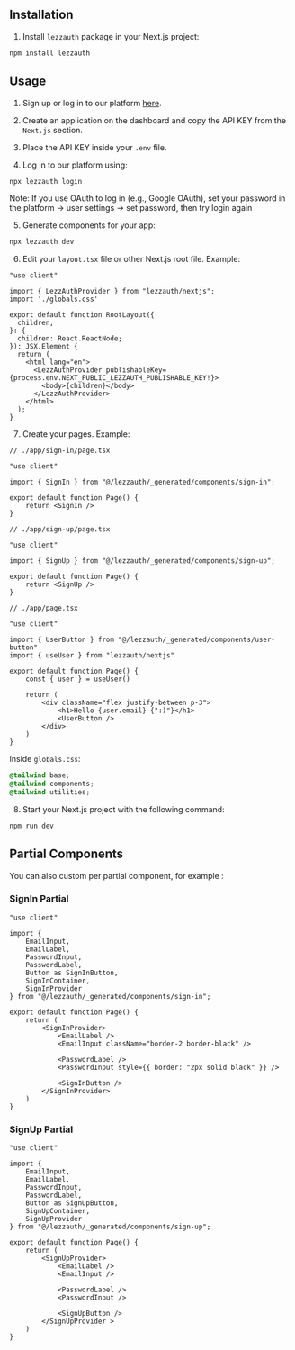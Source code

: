 ## Installation

1. Install `lezzauth` package in your Next.js project:

```bash
npm install lezzauth
```

## Usage

1. Sign up or log in to our platform [here](https://lezzauth-mono.vercel.app/sign-up).

2. Create an application on the dashboard and copy the API KEY from the `Next.js` section.

3. Place the API KEY inside your `.env` file.

4. Log in to our platform using:

```bash
npx lezzauth login
```

Note: If you use OAuth to log in (e.g., Google OAuth), set your password in the platform -> user settings -> set password, then try login again

5. Generate components for your app:
```bash
npx lezzauth dev
```

6. Edit your `layout.tsx` file or other Next.js root file. Example:
```tsx
"use client"

import { LezzAuthProvider } from "lezzauth/nextjs";
import './globals.css'

export default function RootLayout({
  children,
}: {
  children: React.ReactNode;
}): JSX.Element {
  return (
    <html lang="en">
      <LezzAuthProvider publishableKey={process.env.NEXT_PUBLIC_LEZZAUTH_PUBLISHABLE_KEY!}>
        <body>{children}</body>
      </LezzAuthProvider>
    </html>
  );
}
```

7. Create your pages. Example:

```tsx
// ./app/sign-in/page.tsx

"use client"

import { SignIn } from "@/lezzauth/_generated/components/sign-in";

export default function Page() {
    return <SignIn />
}
```

```tsx
// ./app/sign-up/page.tsx

"use client"

import { SignUp } from "@/lezzauth/_generated/components/sign-up";

export default function Page() {
    return <SignUp />
}
```

```tsx
// ./app/page.tsx

"use client"

import { UserButton } from "@/lezzauth/_generated/components/user-button"
import { useUser } from "lezzauth/nextjs"

export default function Page() {
    const { user } = useUser()

    return (
        <div className="flex justify-between p-3">
            <h1>Hello {user.email} {":)"}</h1>
            <UserButton />
        </div>
    )
}
```

Inside `globals.css`:
```css
@tailwind base;
@tailwind components;
@tailwind utilities;
```

8. Start your Next.js project with the following command:

```bash
npm run dev 
```

## Partial Components

You can also custom per partial component, for example :

### SignIn Partial

```tsx
"use client"

import { 
    EmailInput, 
    EmailLabel, 
    PasswordInput, 
    PasswordLabel, 
    Button as SignInButton, 
    SignInContainer, 
    SignInProvider 
} from "@/lezzauth/_generated/components/sign-in";

export default function Page() {
    return (
        <SignInProvider>
            <EmailLabel />
            <EmailInput className="border-2 border-black" />

            <PasswordLabel />
            <PasswordInput style={{ border: "2px solid black" }} />

            <SignInButton />
        </SignInProvider>
    )
}
```

### SignUp Partial

```tsx
"use client"

import { 
    EmailInput,
    EmailLabel, 
    PasswordInput, 
    PasswordLabel, 
    Button as SignUpButton, 
    SignUpContainer, 
    SignUpProvider 
} from "@/lezzauth/_generated/components/sign-up";

export default function Page() {
    return (
        <SignUpProvider>
            <EmailLabel />
            <EmailInput />

            <PasswordLabel />
            <PasswordInput />

            <SignUpButton />
        </SignUpProvider >
    )
}
```
